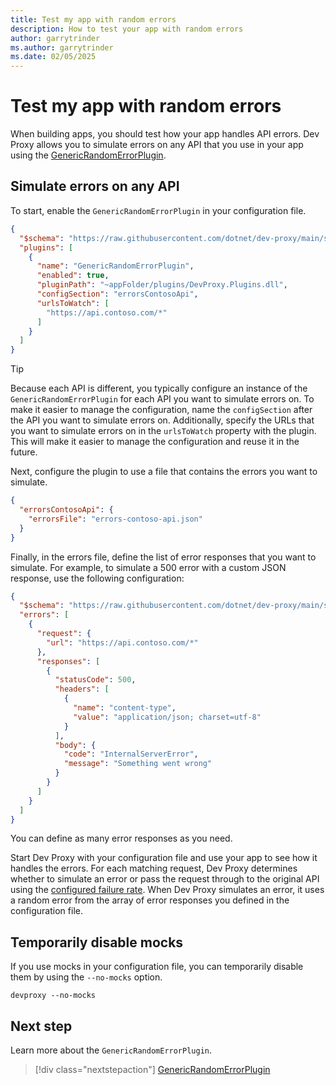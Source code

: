 ```yaml
---
title: Test my app with random errors
description: How to test your app with random errors
author: garrytrinder
ms.author: garrytrinder
ms.date: 02/05/2025
---
```


# Test my app with random errors

When building apps, you should test how your app handles API errors. Dev Proxy allows you to simulate errors on any API that you use in your app using the [GenericRandomErrorPlugin](../technical-reference/genericrandomerrorplugin.md).

## Simulate errors on any API

To start, enable the `GenericRandomErrorPlugin` in your configuration file.

```json
{
  "$schema": "https://raw.githubusercontent.com/dotnet/dev-proxy/main/schemas/v0.29.2/rc.schema.json",
  "plugins": [
    {
      "name": "GenericRandomErrorPlugin",
      "enabled": true,
      "pluginPath": "~appFolder/plugins/DevProxy.Plugins.dll",
      "configSection": "errorsContosoApi",
      "urlsToWatch": [
        "https://api.contoso.com/*"
      ]
    }
  ]
}
```

> [!TIP]
> Because each API is different, you typically configure an instance of the `GenericRandomErrorPlugin` for each API you want to simulate errors on. To make it easier to manage the configuration, name the `configSection` after the API you want to simulate errors on. Additionally, specify the URLs that you want to simulate errors on in the `urlsToWatch` property with the plugin. This will make it easier to manage the configuration and reuse it in the future.

Next, configure the plugin to use a file that contains the errors you want to simulate.

```json
{
  "errorsContosoApi": {
    "errorsFile": "errors-contoso-api.json"
  }
}
```

Finally, in the errors file, define the list of error responses that you want to simulate. For example, to simulate a 500 error with a custom JSON response, use the following configuration:

```json
{
  "$schema": "https://raw.githubusercontent.com/dotnet/dev-proxy/main/schemas/v0.29.2/genericrandomerrorplugin.schema.json",
  "errors": [
    {
      "request": {
        "url": "https://api.contoso.com/*"
      },
      "responses": [
        {
          "statusCode": 500,
          "headers": [
            {
              "name": "content-type",
              "value": "application/json; charset=utf-8"
            }
          ],
          "body": {
            "code": "InternalServerError",
            "message": "Something went wrong"
          }
        }
      ]
    }
  ]
}
```

You can define as many error responses as you need.

Start Dev Proxy with your configuration file and use your app to see how it handles the errors. For each matching request, Dev Proxy determines whether to simulate an error or pass the request through to the original API using the [configured failure rate](./change-request-failure-rate.md). When Dev Proxy simulates an error, it uses a random error from the array of error responses you defined in the configuration file.

## Temporarily disable mocks

If you use mocks in your configuration file, you can temporarily disable them by using the `--no-mocks` option.

```console
devproxy --no-mocks
```

## Next step

Learn more about the `GenericRandomErrorPlugin`.

> [!div class="nextstepaction"]
> [GenericRandomErrorPlugin](../technical-reference/genericrandomerrorplugin.md)
